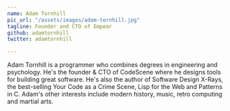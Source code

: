 ```yaml
---
name: Adam Tornhill
pic_url: "/assets/images/adam-tornhill.jpg"
tagline: Founder and CTO of Empear
github: adamtornhill
twitter: adamtornhill

---
```

Adam Tornhill is a programmer who combines degrees in engineering and psychology. He's the founder & CTO of CodeScene where he designs tools for building great software. He's also the author of Software Design X-Rays, the best-selling Your Code as a Crime Scene, Lisp for the Web and Patterns in C. Adam's other interests include modern history, music, retro computing and martial arts.